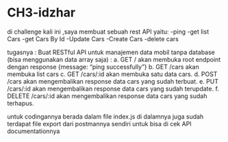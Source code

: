 # CH3-idzhar

di challenge kali ini ,saya membuat sebuah rest  API yaitu:
-ping
-get list Cars
-get Cars By Id
-Update Cars
-Create Cars
-delete cars

tugasnya :
Buat RESTful API untuk manajemen data mobil tanpa database (bisa menggunakan
data array saja) :
a. GET / akan membuka root endpoint dengan response {message: “ping
successfully”}
b. GET /cars akan membuka list cars
c. GET /cars/:id akan membuka satu data cars.
d. POST /cars akan mengembalikan response data cars yang sudah terbuat.
e. PUT /cars/:id akan mengembalikan response data cars yang sudah
terupdate.
f. DELETE /cars/:id akan mengembalikan response data cars yang sudah
terhapus.

untuk codingannya berada dalam file index.js
di dalamnya juga sudah terdapat file export dari postmannya sendiri untuk bisa di cek API documentationnya
